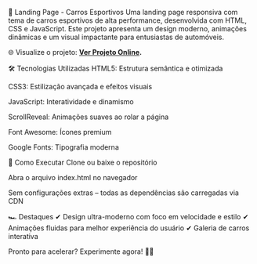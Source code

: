 🚗 Landing Page - Carros Esportivos
Uma landing page responsiva com tema de carros esportivos de alta performance, desenvolvida com HTML, CSS e JavaScript. Este projeto apresenta um design moderno, animações dinâmicas e um visual impactante para entusiastas de automóveis.

🌐 Visualize o projeto:
**[Ver Projeto Online](https://otavio-2507.github.io/Lading-Page---Automotivo/).**

🛠️ Tecnologias Utilizadas
HTML5: Estrutura semântica e otimizada

CSS3: Estilização avançada e efeitos visuais

JavaScript: Interatividade e dinamismo

ScrollReveal: Animações suaves ao rolar a página

Font Awesome: Ícones premium

Google Fonts: Tipografia moderna

🚀 Como Executar
Clone ou baixe o repositório

Abra o arquivo index.html no navegador

Sem configurações extras – todas as dependências são carregadas via CDN

🏎️ Destaques
✔ Design ultra-moderno com foco em velocidade e estilo
✔ Animações fluidas para melhor experiência do usuário
✔ Galeria de carros interativa

Pronto para acelerar? Experimente agora! 🚀💨
